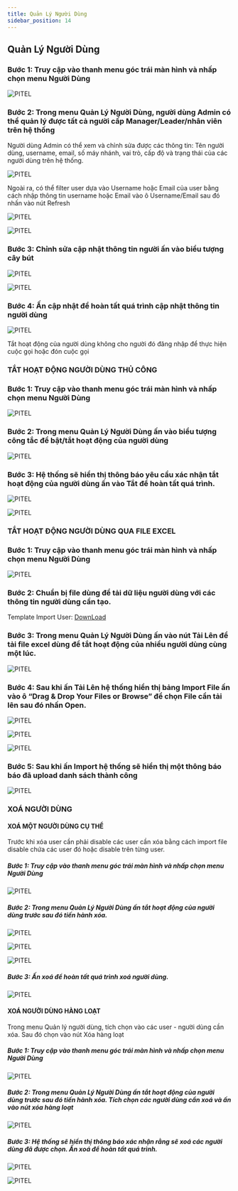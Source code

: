 ```yaml
---
title: Quản Lý Người Dùng
sidebar_position: 14
---
```


## Quản Lý Người Dùng

### Bước 1: Truy cập vào thanh menu góc trái màn hình và nhấp chọn menu Người Dùng
![PITEL](./img/manager_user1.png)

### Bước 2: Trong menu Quản Lý Người Dùng, người dùng Admin có thể quản lý được tất cả người cấp Manager/Leader/nhân viên trên hệ thống 
Người dùng Admin có thể xem và chỉnh sửa được các thông tin: Tên người dùng, username, email, số máy nhánh, vai trò, cấp độ và trạng thái của các người dùng trên hệ thống.

![PITEL](./img/manager_user2.png)

Ngoài ra, có thể filter user dựa vào Username hoặc Email của user bằng cách nhập thông tin username hoặc Email vào ô Username/Email sau đó nhấn vào nút Refresh

![PITEL](./img/manager_user3.png)

![PITEL](./img/manager_user4.png)

### Bước 3: Chỉnh sửa cập nhật thông tin người ấn vào biểu tượng cây bút

![PITEL](./img/manager_user5.png)

![PITEL](./img/manager_user6.png)

### Bước 4: Ấn cập nhật để hoàn tất quá trình cập nhật thông tin người dùng
![PITEL](./img/manager_user7.png)

Tắt hoạt động của người dùng không cho người đó đăng nhập để thực hiện cuộc gọi hoặc đón cuộc gọi

### TẮT HOẠT ĐỘNG NGƯỜI DÙNG THỦ CÔNG

### Bước 1: Truy cập vào thanh menu góc trái màn hình và nhấp chọn menu Người Dùng

![PITEL](./img/manager_user9.png)

### Bước 2: Trong menu Quản Lý Người Dùng ấn vào biểu tượng công tắc để bật/tắt hoạt động của người dùng
![PITEL](./img/manager_user10.png)

### Bước 3: Hệ thống sẽ hiển thị thông báo yêu cầu xác nhận tắt hoạt động của người dùng ấn vào Tắt để hoàn tất quá trình.
![PITEL](./img/manager_user11.png)

![PITEL](./img/manager_user12.png)

### TẮT HOẠT ĐỘNG NGƯỜI DÙNG QUA FILE EXCEL
### Bước 1: Truy cập vào thanh menu góc trái màn hình và nhấp chọn menu Người Dùng
![PITEL](./img/manager_user13.png)

### Bước 2: Chuẩn bị file dùng để tải dữ liệu người dùng với các thông tin người dùng cần tạo.
Template Import User: [DownLoad](https://docs.google.com/spreadsheets/d/1JH8JKsRsLuM1txnVAIMRQ1cf_VcxBvAv/edit#gid=1447860682)

### Bước 3: Trong menu Quản Lý Người Dùng ấn vào nút Tải Lên để tải file excel dùng để tắt hoạt động của nhiều người dùng cùng một lúc.
![PITEL](./img/manager_user14.png)

### Bước 4: Sau khi ấn Tải Lên hệ thống hiển thị bảng Import File ấn vào ô “Drag & Drop Your Files or Browse” để chọn File cần tải lên sau đó nhấn Open.
![PITEL](./img/manager_user15.png)

![PITEL](./img/manager_user16.png)

![PITEL](./img/manager_user17.png)

### Bước 5: Sau khi ấn Import hệ thống sẽ hiển thị một thông báo báo đã upload danh sách thành công
![PITEL](./img/manager_user18.png)

### XOÁ NGƯỜI DÙNG

#### XOÁ MỘT NGƯỜI DÙNG CỤ THỂ
Trước khi xóa user cần phải disable các user cần xóa bằng cách import file disable chứa các user đó hoặc disable trên từng user.

##### Bước 1: Truy cập vào thanh menu góc trái màn hình và nhấp chọn menu Người Dùng
![PITEL](./img/delete_user1.png)

##### Bước 2: Trong menu Quản Lý Người Dùng ấn tắt hoạt động của người dùng trước sau đó tiến hành xóa.
![PITEL](./img/delete_user2.png)

![PITEL](./img/delete_user3.png)

![PITEL](./img/delete_user4.png)



##### Bước 3: Ấn xoá để hoàn tất quá trình xoá người dùng.
![PITEL](./img/delete_user5.png)

#### XOÁ NGƯỜI DÙNG HÀNG LOẠT
Trong menu Quản lý người dùng, tích chọn vào các user - người dùng cần xóa. Sau đó chọn vào nút Xóa hàng loạt

##### Bước 1: Truy cập vào thanh menu góc trái màn hình và nhấp chọn menu Người Dùng
![PITEL](./img/delete_user1.png)

##### Bước 2: Trong menu Quản Lý Người Dùng ấn tắt hoạt động của người dùng trước sau đó tiến hành xóa. Tích chọn các người dùng cần xoá và ấn vào nút xóa hàng loạt

![PITEL](./img/delete_user7.png)

##### Bước 3: Hệ thống sẽ hiển thị thông báo xác nhận rằng sẽ xoá các người dùng đã được chọn. Ấn xoá để hoàn tất quá trình.
![PITEL](./img/delete_user8.png)

![PITEL](./img/delete_user9.png)
